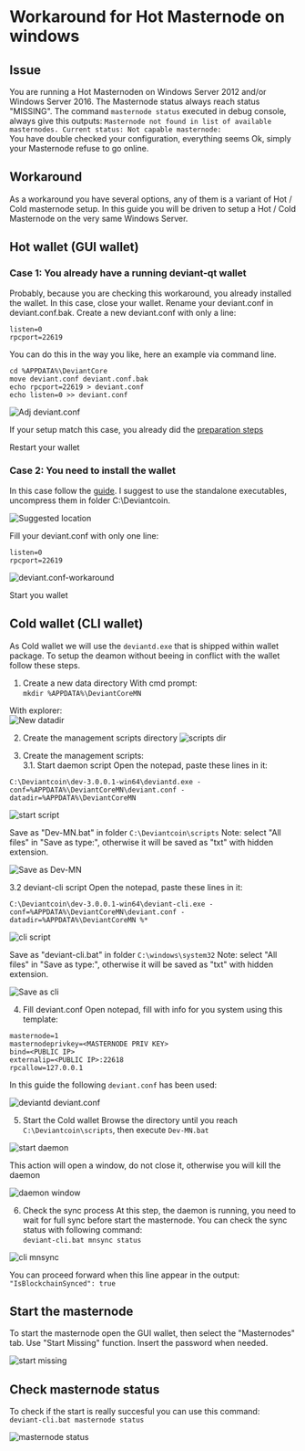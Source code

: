 # Workaround for Hot Masternode on windows
## Issue
You are running a Hot Masternoden on Windows Server 2012 and/or Windows Server 2016.
The Masternode status always reach status "MISSING".
The command `masternode status` executed in debug console, always give this outputs:
```Masternode not found in list of available masternodes. Current status: Not capable masternode:```<br />
You have double checked your configuration, everything seems Ok, simply your Masternode refuse to go online.
## Workaround
As a workaround you have several options,
any of them is a variant of Hot / Cold masternode setup.
In this guide you will be driven to setup a Hot / Cold Masternode on the very same Windows Server.
## Hot wallet (GUI wallet)
### Case 1: You already have a running deviant-qt wallet
Probably, because you are checking this workaround, you already installed the wallet.
In this case, close your wallet. Rename your deviant.conf in deviant.conf.bak. Create a new deviant.conf with only a line:<br />
```
listen=0
rpcport=22619
```

You can do this in the way you like, here an example via command line. <br />
```
cd %APPDATA%\DeviantCore
move deviant.conf deviant.conf.bak
echo rpcport=22619 > deviant.conf
echo listen=0 >> deviant.conf
```
![Adj deviant.conf](/images/WIN-adj-deviant.conf.png)

If your setup match this case, you already did the [preparation steps](/common/Preparation-steps-for-MN.md)

Restart your wallet
### Case 2: You need to install the wallet
In this case follow the [guide](/common/Setup_wallet.md). I suggest to use the standalone executables, uncompress them in folder C:\Deviantcoin.<br />

![Suggested location](/images/WIN-sugg-loc.png)

Fill your deviant.conf with only one line:
```
listen=0
rpcport=22619
```

![deviant.conf-workaround](/images/WIN-two-lines.png)

Start you wallet
## Cold wallet (CLI wallet)
As Cold wallet we will use the `deviantd.exe` that is shipped within wallet package. To setup the deamon without beeing in conflict with the wallet follow these steps.

1. Create a new data directory
With cmd prompt:<br />
```mkdir %APPDATA%\DeviantCoreMN```

With explorer:<br />
![New datadir](/images/WIN-new-datadir.png)

2. Create the management scripts directory
![scripts dir](/images/WIN-dir-scripts.png)

3. Create the management scripts:<br />
3.1. Start daemon script
Open the notepad, paste these lines in it:<br />
```
C:\Deviantcoin\dev-3.0.0.1-win64\deviantd.exe -conf=%APPDATA%\DeviantCoreMN\deviant.conf -datadir=%APPDATA%\DeviantCoreMN
```
![start script](/images/WIN-start-script.png)

Save as "Dev-MN.bat" in folder `C:\Deviantcoin\scripts`
Note: select "All files" in "Save as type:", otherwise it will be saved as "txt" with hidden extension.

![Save as Dev-MN](/images/WIN-dev-mn.bat.png)

3.2 deviant-cli script
Open the notepad, paste these lines in it:<br />
```
C:\Deviantcoin\dev-3.0.0.1-win64\deviant-cli.exe -conf=%APPDATA%\DeviantCoreMN\deviant.conf -datadir=%APPDATA%\DeviantCoreMN %*
```
![cli script](/images/WIN-cli-script.png)

Save as "deviant-cli.bat" in folder `C:\windows\system32`
Note: select "All files" in "Save as type:", otherwise it will be saved as "txt" with hidden extension.

![Save as cli](/images/WIN-cli.bat.png)

4. Fill deviant.conf
Open notepad, fill with info for you system using this template:<br />
```
masternode=1
masternodeprivkey=<MASTERNODE PRIV KEY> 
bind=<PUBLIC IP>
externalip=<PUBLIC IP>:22618
rpcallow=127.0.0.1
```
In this guide the following `deviant.conf` has been used:<br />

![deviantd deviant.conf](/images/WIN-daemon-conf.png)

5. Start the Cold wallet
Browse the directory until you reach `C:\Deviantcoin\scripts`, then execute `Dev-MN.bat`

![start daemon](/images/WIN-start-daemon.png)

This action will open a window, do not close it, otherwise you will kill the daemon

![daemon window](/images/WIN-daemon-window.png)

6. Check the sync process
At this step, the daemon is running, you need to wait for full sync before start the masternode. You can check the sync status with following command:<br />
```deviant-cli.bat mnsync status```

![cli mnsync](/images/WIN-cli-status.png)

You can proceed forward when this line appear in the output:
`"IsBlockchainSynced": true`
## Start the masternode
To start the masternode open the GUI wallet, then select the "Masternodes" tab.
Use "Start Missing" function. Insert the password when needed.

![start missing](/images/WIN-start-missing.png)

## Check masternode status
To check if the start is really succesful you can use this command:<br />
```deviant-cli.bat masternode status```

![masternode status](/images/WIN-mn-status.png)








































































